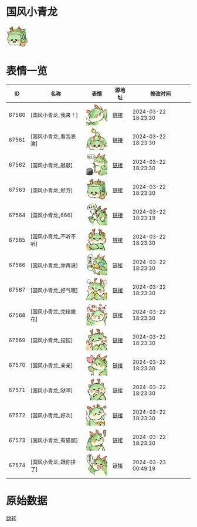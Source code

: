 # 国风小青龙

<img src="./cover.png" height="60" alt="cover" />

# 表情一览

|ID|名称|表情|源地址|修改时间|
|----|----|----|----|----|
|67560|[国风小青龙_我来！]|<img src="./pic/067560_%5B国风小青龙_我来！%5D.png" height="60" alt="我来！"/>|[链接](https://i0.hdslb.com/bfs/garb/183a03d15b16e910b275d629f347dbd5eb2cd88c.png)|2024-03-22 18:23:30|
|67561|[国风小青龙_看我表演]|<img src="./pic/067561_%5B国风小青龙_看我表演%5D.png" height="60" alt="看我表演"/>|[链接](https://i0.hdslb.com/bfs/garb/498974325cdf16962183fd4ad6e3d6ca7e359c49.png)|2024-03-22 18:23:30|
|67562|[国风小青龙_敲敲]|<img src="./pic/067562_%5B国风小青龙_敲敲%5D.png" height="60" alt="敲敲"/>|[链接](https://i0.hdslb.com/bfs/garb/fb71bc671652f92c39d116a5cccf56f360b9ab3e.png)|2024-03-22 18:23:30|
|67563|[国风小青龙_好方]|<img src="./pic/067563_%5B国风小青龙_好方%5D.png" height="60" alt="好方"/>|[链接](https://i0.hdslb.com/bfs/garb/d5c5d2e650eee19c3951bb11b570271bef04c593.png)|2024-03-22 18:23:30|
|67564|[国风小青龙_666]|<img src="./pic/067564_%5B国风小青龙_666%5D.png" height="60" alt="666"/>|[链接](https://i0.hdslb.com/bfs/garb/4b20323c49cef62544be507cfb6792e756d7ae43.png)|2024-03-22 18:23:19|
|67565|[国风小青龙_不听不听]|<img src="./pic/067565_%5B国风小青龙_不听不听%5D.png" height="60" alt="不听不听"/>|[链接](https://i0.hdslb.com/bfs/garb/3daa3dd0b116d6a44245fdaaad4eb7050b2b0c78.png)|2024-03-22 18:23:30|
|67566|[国风小青龙_你再说]|<img src="./pic/067566_%5B国风小青龙_你再说%5D.png" height="60" alt="你再说"/>|[链接](https://i0.hdslb.com/bfs/garb/6c5598541781e1ccc65743556cca97851cd2ff7e.png)|2024-03-22 18:23:30|
|67567|[国风小青龙_好气哦]|<img src="./pic/067567_%5B国风小青龙_好气哦%5D.png" height="60" alt="好气哦"/>|[链接](https://i0.hdslb.com/bfs/garb/c807e11d140c8c8e709d9dd6a58e880114b0fb86.png)|2024-03-22 18:23:30|
|67568|[国风小青龙_完结撒花]|<img src="./pic/067568_%5B国风小青龙_完结撒花%5D.png" height="60" alt="完结撒花"/>|[链接](https://i0.hdslb.com/bfs/garb/e7a99352845aaedbab580b9acad2c5b558a23855.png)|2024-03-22 18:23:30|
|67569|[国风小青龙_捏捏]|<img src="./pic/067569_%5B国风小青龙_捏捏%5D.png" height="60" alt="捏捏"/>|[链接](https://i0.hdslb.com/bfs/garb/4941075d7f19b372700e0de8f149a4bfc69721d8.png)|2024-03-22 18:23:30|
|67570|[国风小青龙_亲亲]|<img src="./pic/067570_%5B国风小青龙_亲亲%5D.png" height="60" alt="亲亲"/>|[链接](https://i0.hdslb.com/bfs/garb/c15731045325e52c3e2933810fb27fbc5364fdfb.png)|2024-03-22 18:23:30|
|67571|[国风小青龙_哒咩]|<img src="./pic/067571_%5B国风小青龙_哒咩%5D.png" height="60" alt="哒咩"/>|[链接](https://i0.hdslb.com/bfs/garb/e31b00687a67ad99521f3e78277a0f0caa2fd1f2.png)|2024-03-22 18:23:30|
|67572|[国风小青龙_好次]|<img src="./pic/067572_%5B国风小青龙_好次%5D.png" height="60" alt="好次"/>|[链接](https://i0.hdslb.com/bfs/garb/c335dab0a01c2e70f07a662ebbea5e67fa4ee927.png)|2024-03-22 18:23:30|
|67573|[国风小青龙_有猫腻]|<img src="./pic/067573_%5B国风小青龙_有猫腻%5D.png" height="60" alt="有猫腻"/>|[链接](https://i0.hdslb.com/bfs/garb/0d0190e4be2576732e6cef162d7432ceacf57ef0.png)|2024-03-22 18:23:30|
|67574|[国风小青龙_跟你拼了]|<img src="./pic/067574_%5B国风小青龙_跟你拼了%5D.png" height="60" alt="跟你拼了"/>|[链接](https://i0.hdslb.com/bfs/garb/b3fc9a9b26736e48bd4070f34860bc109a6aef50.png)|2024-03-23 00:49:19|

# 原始数据

[跳转](./raw.json)


